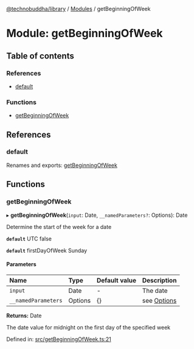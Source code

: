 [@technobuddha/library](../..) / [Modules](../Modules.md) / getBeginningOfWeek

# Module: getBeginningOfWeek

## Table of contents

### References

- [default](getbeginningofweek.md#default)

### Functions

- [getBeginningOfWeek](getbeginningofweek.md#getbeginningofweek)

## References

### default

Renames and exports: [getBeginningOfWeek](getbeginningofweek.md#getbeginningofweek)

## Functions

### getBeginningOfWeek

▸ **getBeginningOfWeek**(`input`: Date, `__namedParameters?`: Options): Date

Determine the start of the week for a date

**`default`** UTC false

**`default`** firstDayOfWeek Sunday

#### Parameters

| Name | Type | Default value | Description |
| :------ | :------ | :------ | :------ |
| `input` | Date | - | The date |
| `__namedParameters` | Options | {} | see [Options](almostequals.md#options) |

**Returns:** Date

The date value for midnight on the first day of the specified week

Defined in: [src/getBeginningOfWeek.ts:21](../../src/getBeginningOfWeek.ts#L21)
